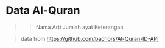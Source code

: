 # Data Al-Quran

> > Nama
> > Arti
> > Jumlah ayat
> > Keterangan

> data from https://github.com/bachors/Al-Quran-ID-API
